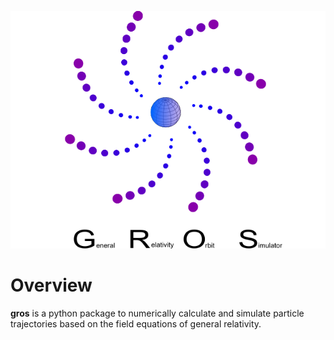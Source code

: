<p align="center">
  <img src="doc/gros_logo.png">
</p>

# Overview

**gros** is a python package to numerically calculate and simulate particle trajectories based on the field equations of general relativity.
